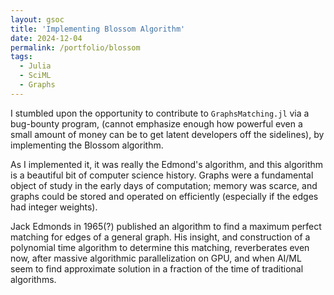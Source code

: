 ```yaml
---
layout: gsoc
title: 'Implementing Blossom Algorithm'
date: 2024-12-04
permalink: /portfolio/blossom
tags:
  - Julia
  - SciML
  - Graphs
---
```


I stumbled upon the opportunity to contribute to `GraphsMatching.jl` via a bug-bounty program, (cannot emphasize enough how powerful even a small amount of money can be to get latent developers off the sidelines), by implementing the Blossom algorithm.

As I implemented it, it was really the Edmond's algorithm, and this algorithm is a beautiful bit of computer science history. Graphs were a fundamental object of study in the early days of computation; memory was scarce, and graphs could be stored and operated on efficiently (especially if the edges had integer weights).

Jack Edmonds in 1965(?) published an algorithm to find a maximum perfect matching for edges of a general graph. His insight, and construction of a polynomial time algorithm to determine this matching, reverberates even now, after massive algorithmic parallelization on GPU, and when AI/ML seem to find approximate solution in a fraction of the time of traditional algorithms.
